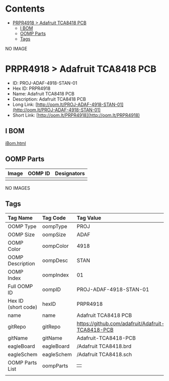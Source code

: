 



Contents
========

* [PRPR4918 > Adafruit TCA8418 PCB](#prpr4918--adafruit-tca8418-pcb)
	* [I BOM](#i-bom)
	* [OOMP Parts](#oomp-parts)
	* [Tags](#tags)
  
NO IMAGE  
# PRPR4918 > Adafruit TCA8418 PCB

- ID: PROJ-ADAF-4918-STAN-01
- Hex ID: PRPR4918
- Name: Adafruit TCA8418 PCB
- Description: Adafruit TCA8418 PCB
- Long Link: [http://oom.lt/PROJ-ADAF-4918-STAN-01](http://oom.lt/PROJ-ADAF-4918-STAN-01)
- Short Link: [http://oom.lt/PRPR4918](http://oom.lt/PRPR4918)

## I BOM
  
[iBom.html](https://htmlpreview.github.io/?https://github.com/oomlout/oomlout_OOMP_projects/blob/main/PROJ/ADAF/4918/STAN/01ibom.html)
## OOMP Parts
  

|Image|OOMP ID|Designators|
| :--- | :--- | :--- |
||||
  
NO IMAGES  
## Tags
  

|Tag Name|Tag Code|Tag Value|
| :--- | :--- | :--- |
|OOMP Type|oompType|PROJ|
|OOMP Size|oompSize|ADAF|
|OOMP Color|oompColor|4918|
|OOMP Description|oompDesc|STAN|
|OOMP Index|oompIndex|01|
|Full OOMP ID|oompID|PROJ-ADAF-4918-STAN-01|
|Hex ID (short code)|hexID|PRPR4918|
|name|name|Adafruit TCA8418 PCB|
|gitRepo|gitRepo|https://github.com/adafruit/Adafruit-TCA8418-PCB|
|gitName|gitName|Adafruit-TCA8418-PCB|
|eagleBoard|eagleBoard|/Adafruit TCA8418.brd|
|eagleSchem|eagleSchem|/Adafruit TCA8418.sch|
|OOMP Parts List|oompParts|<table><tr><td></td></tr></table>|
||||
